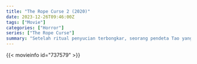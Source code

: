 ```yaml
---
title: "The Rope Curse 2 (2020)"
date: 2023-12-26T09:46:00Z
tags: ["Movie"]
categories: ["Horror"]
series: ["The Rope Curse"]
summary: "Setelah ritual penyucian terbongkar, seorang pendeta Tao yang berkonflik berupaya membantu seorang paranormal muda kesepian yang bibinya dirasuki setan yang kuat."
---
```


<mux-player stream-type="on-demand"
src="https://kp3d-my.sharepoint.com/personal/ryoo_kp3d_onmicrosoft_com/_layouts/15/download.aspx?share=EZTy9Ztk5D1En0LyOPepf60BbStY9YD3gXgczv_yalu_8w" prefer-playback="mse" controls>

</mux-player>


{{< movieinfo id="737579" >}}

<script src="https://cdn.jsdelivr.net/npm/@mux/mux-player"></script>

 <script type="application/ld+json ">
{
"@context": "https://schema.org/",
"@type": "VideoObject",
"name": "The Rope Curse 2",
"contentUrl": "https://stream.mux.com/AXdcC9QEFd1xvkB00fgcqTFJ3R011U7012eZLJSZujFGmo.m3u8",
"thumbnailUrl": "https://www.themoviedb.org/t/p/original/9eSoJrj8LkbUzuPSJzgSXWKexKj.jpg?width=314&fit_mode=preserve&time=25",
"uploadDate": "2023-12-25T06:24:19Z",
}

</script>
